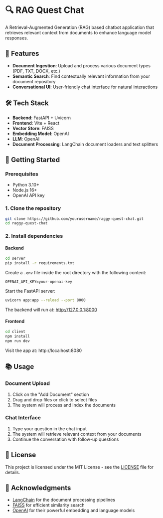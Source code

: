 # 🔍 RAG Quest Chat

A Retrieval-Augmented Generation (RAG) based chatbot application that retrieves relevant context from documents to enhance language model responses.

## 🌟 Features

- **Document Ingestion**: Upload and process various document types (PDF, TXT, DOCX, etc.)
- **Semantic Search**: Find contextually relevant information from your document repository
- **Conversational UI**: User-friendly chat interface for natural interactions

## 🛠️ Tech Stack

- **Backend**: FastAPI + Uvicorn
- **Frontend**: Vite + React
- **Vector Store**: FAISS
- **Embedding Model**: OpenAI
- **LLM**: OpenAI
- **Document Processing**: LangChain document loaders and text splitters

## 🚀 Getting Started

### Prerequisites

- Python 3.10+
- Node.js 16+
- OpenAI API key

### 1. Clone the repository

```bash
git clone https://github.com/yourusername/raggy-quest-chat.git
cd raggy-quest-chat
```

### 2. Install dependencies

#### Backend

```bash
cd server
pip install -r requirements.txt
```

Create a `.env` file inside the root directory with the following content:

```
OPENAI_API_KEY=your-openai-key
```

Start the FastAPI server:

```bash
uvicorn app:app --reload --port 8000
```

The backend will run at: http://127.0.0.1:8000

#### Frontend

```bash
cd client
npm install
npm run dev
```

Visit the app at: http://localhost:8080

## 📚 Usage

### Document Upload

1. Click on the "Add Document" section
2. Drag and drop files or click to select files
3. The system will process and index the documents

### Chat Interface

1. Type your question in the chat input
2. The system will retrieve relevant context from your documents
3. Continue the conversation with follow-up questions

## 📜 License

This project is licensed under the MIT License - see the [LICENSE](LICENSE) file for details.

## 🙏 Acknowledgments

- [LangChain](https://github.com/hwchase17/langchain) for the document processing pipelines
- [FAISS](https://github.com/facebookresearch/faiss) for efficient similarity search
- [OpenAI](https://openai.com/) for their powerful embedding and language models
